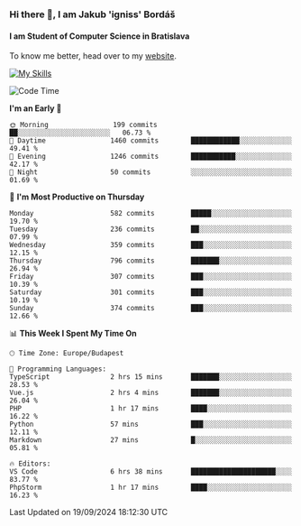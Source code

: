 ### Hi there 👋, I am Jakub 'igniss' Bordáš

#### I am Student of Computer Science in Bratislava
To know me better, head over to my [website](https://bordas.sk).

[![My Skills](https://skillicons.dev/icons?i=js,html,css,figma,svelte,java,kotlin,python,postgresql,typescript,nest,nodejs)](https://bordas.sk)


<!--START_SECTION:waka-->
![Code Time](http://img.shields.io/badge/Code%20Time-1%2C526%20hrs%2030%20mins-blue)

**I'm an Early 🐤** 

```text
🌞 Morning                199 commits         ██░░░░░░░░░░░░░░░░░░░░░░░   06.73 % 
🌆 Daytime                1460 commits        ████████████░░░░░░░░░░░░░   49.41 % 
🌃 Evening                1246 commits        ███████████░░░░░░░░░░░░░░   42.17 % 
🌙 Night                  50 commits          ░░░░░░░░░░░░░░░░░░░░░░░░░   01.69 % 
```
📅 **I'm Most Productive on Thursday** 

```text
Monday                   582 commits         █████░░░░░░░░░░░░░░░░░░░░   19.70 % 
Tuesday                  236 commits         ██░░░░░░░░░░░░░░░░░░░░░░░   07.99 % 
Wednesday                359 commits         ███░░░░░░░░░░░░░░░░░░░░░░   12.15 % 
Thursday                 796 commits         ███████░░░░░░░░░░░░░░░░░░   26.94 % 
Friday                   307 commits         ███░░░░░░░░░░░░░░░░░░░░░░   10.39 % 
Saturday                 301 commits         ███░░░░░░░░░░░░░░░░░░░░░░   10.19 % 
Sunday                   374 commits         ███░░░░░░░░░░░░░░░░░░░░░░   12.66 % 
```


📊 **This Week I Spent My Time On** 

```text
🕑︎ Time Zone: Europe/Budapest

💬 Programming Languages: 
TypeScript               2 hrs 15 mins       ███████░░░░░░░░░░░░░░░░░░   28.53 % 
Vue.js                   2 hrs 4 mins        ███████░░░░░░░░░░░░░░░░░░   26.04 % 
PHP                      1 hr 17 mins        ████░░░░░░░░░░░░░░░░░░░░░   16.22 % 
Python                   57 mins             ███░░░░░░░░░░░░░░░░░░░░░░   12.11 % 
Markdown                 27 mins             █░░░░░░░░░░░░░░░░░░░░░░░░   05.81 % 

🔥 Editors: 
VS Code                  6 hrs 38 mins       █████████████████████░░░░   83.77 % 
PhpStorm                 1 hr 17 mins        ████░░░░░░░░░░░░░░░░░░░░░   16.23 % 
```


 Last Updated on 19/09/2024 18:12:30 UTC
<!--END_SECTION:waka-->
